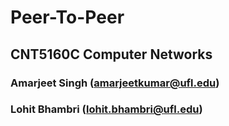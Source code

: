 #  Peer-To-Peer
## CNT5160C Computer Networks
### Amarjeet Singh    (amarjeetkumar@ufl.edu)
### Lohit Bhambri     (lohit.bhambri@ufl.edu)


